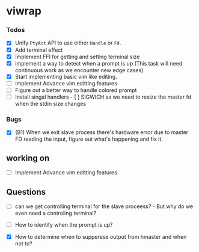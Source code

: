 # viwrap

### Todos

- [X] Unify `PtyAct` API to use either `Handle` or `Fd`.
- [X] Add terminal effect
- [X] Implement FFI for getting and setting terminal size
- [X] implement a way to detect when a prompt is up (This task will need continuous work as we encounter new edge cases)
- [X] Start implementing basic vim like editing.
- [ ] Implement Advance vim editting features
- [ ] Figure out a better way to handle colored prompt
- [ ] Install singal handlers
	  - [ ] SIGWICH as we need to resize the master fd when the stdin size changes

### Bugs

- [X] (B1) When we exit slave process there's hardware error due to master FD reading the input, figure out what's happening and fix it.

## working on

- [ ] Implement Advance vim editting features

## Questions

- [ ] can we get controlling terminal for the slave proceess?
	  - But why do we even need a controling terminal?
	
- [ ] How to identify when the prompt is up?

- [X] How to determine when to supperese output from hmaster and when not to?
